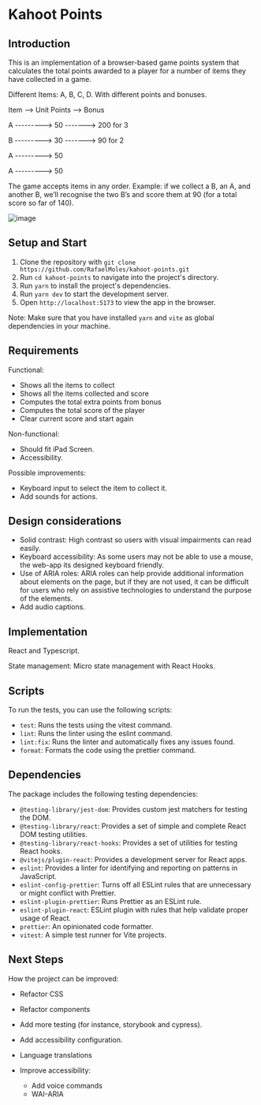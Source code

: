 # Kahoot Points

## Introduction

This is an implementation of a browser-based game points system that calculates the total points awarded to a player for a number of items they have collected in a game.

Different Items: A, B, C, D. With different points and bonuses.

Item --> Unit Points --> Bonus

A ---------> 50 -------> 200 for 3

B ---------> 30 -------> 90 for 2

A ---------> 50 

A ---------> 50 

The game accepts items in any order. Example: if we collect a B, an A, and another B, we’ll recognise the two B’s and score them at 90 (for a total score so far of 140).


![image](https://user-images.githubusercontent.com/39062528/212623158-b21da9fb-1ef5-4473-89e4-c4ef126b156d.png)


## Setup and Start

1. Clone the repository with ```git clone https://github.com/RafaelMoles/kahoot-points.git```
2. Run ```cd kahoot-points``` to navigate into the project's directory.
3. Run ```yarn``` to install the project's dependencies.
4. Run ```yarn dev``` to start the development server.
5. Open ```http://localhost:5173``` to view the app in the browser.

Note: Make sure that you have installed ```yarn``` and ```vite``` as global dependencies in your machine.

## Requirements

Functional:

- Shows all the items to collect
- Shows all the items collected and score
- Computes the total extra points from bonus
- Computes the total score of the player
- Clear current score and start again

Non-functional:

- Should fit iPad Screen.
- Accessibility.

Possible improvements:

- Keyboard input to select the item to collect it.
- Add sounds for actions.


## Design considerations

- Solid contrast: High contrast so users with visual impairments can read easily.
- Keyboard accessibility: As some users may not be able to use a mouse, the web-app its designed keyboard friendly.
-  Use of ARIA roles: ARIA roles can help provide additional information about elements on the page, but if they are not used, it can be difficult for users who rely on assistive technologies to understand the purpose of the elements.
- Add audio captions.

## Implementation

React and Typescript.

State management: Micro state management with React Hooks.

## Scripts
To run the tests, you can use the following scripts:

- ```test```: Runs the tests using the vitest command.
- ```lint```: Runs the linter using the eslint command.
- ```lint:fix```: Runs the linter and automatically fixes any issues found.
- ```format```: Formats the code using the prettier command.

## Dependencies

The package includes the following testing dependencies:

- ```@testing-library/jest-dom```: Provides custom jest matchers for testing the DOM.
- ```@testing-library/react```: Provides a set of simple and complete React DOM testing utilities.
- ```@testing-library/react-hooks```: Provides a set of utilities for testing React hooks.
- ```@vitejs/plugin-react```: Provides a development server for React apps.
- ```eslint```: Provides a linter for identifying and reporting on patterns in JavaScript.
- ```eslint-config-prettier```: Turns off all ESLint rules that are unnecessary or might conflict with Prettier.
- ```eslint-plugin-prettier```: Runs Prettier as an ESLint rule.
- ```eslint-plugin-react```: ESLint plugin with rules that help validate proper usage of React.
- ```prettier```: An opinionated code formatter.
- ```vitest```: A simple test runner for Vite projects.

## Next Steps
How the project can be improved:

- Refactor CSS
- Refactor components
- Add more testing (for instance, storybook and cypress).
- Add accessibility configuration.
- Language translations

- Improve accessibility:
    - Add voice commands
    - WAI-ARIA

